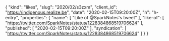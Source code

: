 {
  "kind": "likes",
  "slug": "2020/02/s3zxm",
  "client_id": "https://indigenous.realize.be",
  "date": "2020-02-15T09:20:00Z",
  "h": "h-entry",
  "properties": {
    "name": [
      "Like of @SparkNotes's tweet"
    ],
    "like-of": [
      "https://twitter.com/SparkNotes/status/1228384868519706624"
    ],
    "published": [
      "2020-02-15T09:20:00Z"
    ],
    "syndication": [
      "https://twitter.com/SparkNotes/status/1228384868519706624"
    ]
  }
}
